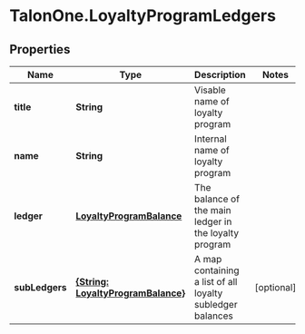 # TalonOne.LoyaltyProgramLedgers

## Properties
Name | Type | Description | Notes
------------ | ------------- | ------------- | -------------
**title** | **String** | Visable name of loyalty program | 
**name** | **String** | Internal name of loyalty program | 
**ledger** | [**LoyaltyProgramBalance**](LoyaltyProgramBalance.md) | The balance of the main ledger in the loyalty program | 
**subLedgers** | [**{String: LoyaltyProgramBalance}**](LoyaltyProgramBalance.md) | A map containing a list of all loyalty subledger balances | [optional] 


